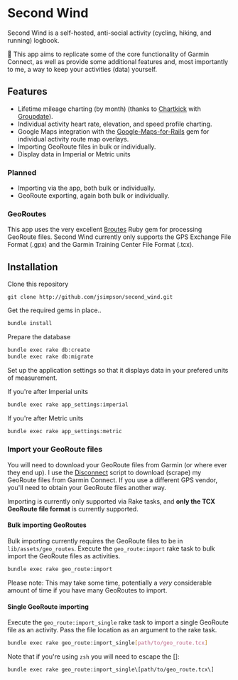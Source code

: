 # Second Wind

Second Wind is a self-hosted, anti-social activity (cycling, hiking, and running) logbook.

:running: This app aims to replicate some of the core functionality of Garmin Connect, as well as provide some additional features and, most importantly to me, a way to keep your activities (data) yourself.

## Features

+ Lifetime mileage charting (by month) (thanks to [Chartkick](https://github.com/ankane/chartkick) with [Groupdate](https://github.com/ankane/groupdate)).
+ Individual activity heart rate, elevation, and speed profile charting.
+ Google Maps integration with the [Google-Maps-for-Rails](https://github.com/apneadiving/Google-Maps-for-Rails) gem for individual activity route map overlays.
+ Importing GeoRoute files in bulk or individually.
+ Display data in Imperial or Metric units

### Planned

+ Importing via the app, both bulk or individually.
+ GeoRoute exporting, again both bulk or individually.

### GeoRoutes

This app uses the very excellent [Broutes](https://github.com/adambird/broutes) Ruby gem for processing GeoRoute files. Second Wind currently only supports the GPS Exchange File Format (.gpx) and the Garmin Training Center File Format (.tcx).

## Installation

Clone this repository

```git
git clone http://github.com/jsimpson/second_wind.git
```

Get the required gems in place..

```sh
bundle install
```

Prepare the database

```sh
bundle exec rake db:create
bundle exec rake db:migrate
```

Set up the application settings so that it displays data in your prefered units of measurement.

If you're after Imperial units

```sh
bundle exec rake app_settings:imperial
```

If you're after Metric units

```sh
bundle exec rake app_settings:metric
```

### Import your GeoRoute files

You will need to download your GeoRoute files from Garmin (or where ever they end up). I use the [Disconnect](https://gist.github.com/jsimpson/174beffe4e32222cf4da) script to download (scrape) my GeoRoute files from Garmin Connect. If you use a different GPS vendor, you'll need to obtain your GeoRoute files another way.

Importing is currently only supported via Rake tasks, and **only the TCX GeoRoute file format** is currently supported.

#### Bulk importing GeoRoutes

Bulk importing currently requires the GeoRoute files to be in `lib/assets/geo_routes`.
Execute the `geo_route:import` rake task to bulk import the GeoRoute files as activities.

```sh
bundle exec rake geo_route:import
```

Please note: This may take some time, potentially a _very_ considerable amount of time if you have many GeoRoutes to import.

#### Single GeoRoute importing

Execute the `geo_route:import_single` rake task to import a single GeoRoute file as an activity. Pass the file location as an argument to the rake task.

```sh
bundle exec rake geo_route:import_single[path/to/geo_route.tcx]
```

Note that if you're using `zsh` you will need to escape the []:

```sh
bundle exec rake geo_route:import_single\[path/to/geo_route.tcx\]
```
